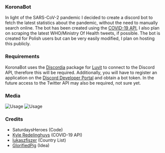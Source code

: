### KoronaBot
In light of the SARS-CoV-2 pandemic I decided to create a discord bot to fetch the latest statistics about the pandemic, without the need to manually search online. The bot has been created using the [COVID-19 API](https://covid19api.com/), I also plan on scraping the latest WHO/Ministry Of Health tweets, if possible. The bot is created for Polish users but can be very easily modified, I plan on hosting this publicly. 

### Requirements
KoronaBot uses the [Discordia](https://github.com/SinisterRectus/Discordia) package for [Luvit](https://luvit.io) to connect to the Discord API, therefore this will be required. Additionally, you will have to register an application on the [Discord Developer Portal](https://discordapp.com/developers/applications/) and obtain a bot token. In the future access to the Twitter API may also be required, not sure yet. 

### Media
![Usage](https://u.saturdaysheroes.xyz/img/VZUPE1oQnN.png)
![Usage](https://u.saturdaysheroes.xyz/img/pPJmhf8hGk.png)

### Credits
- SaturdaysHeroes (Code) 
- [Kyle Redelinghuys](https://covid19api.com/) (COVID-19 API) 
- [lukaszfiszer](https://gist.github.com/lukaszfiszer/7185871) (Country List) 
- [GlorifiedPig](https://steamcommunity.com/profiles/76561198073308340/) (Idea)
